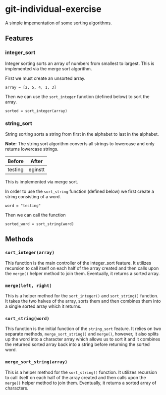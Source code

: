 # git-individual-exercise
A simple impementation of some sorting algorithms.

## Features

### integer_sort

Integer sorting sorts an array of numbers from smallest to largest. This is implemented via the merge sort algorithm.

First we must create an unsorted array.

```
array = [2, 5, 4, 1, 3]
```

Then we can use the `sort_integer` function (defined below) to sort the array.

```
sorted = sort_integer(array)
```

### string_sort

String sorting sorts a string from first in the alphabet to last in the alphabet.

**Note:** The string sort algorithm converts all strings to lowercase and only returns lowercase strings.


| Before | After |
| --- | ----------- |
| testing | eginstt |


This is implemented via merge sort.

In order to use the `sort_string` function (defined below) we first create a string consisting of a word.

```
word = "testing"
```

Then we can call the function

```
sorted_word = sort_string(word)
```

## Methods

### `sort_integer(array)`
This function is the main controller of the integer_sort feature. It utilizes recursion to call itself on each half of the array created and then calls upon the `merge()` helper method to join them. Eventually, it returns a sorted array.

### `merge(left, right)`
This is a helper method for the `sort_integer()` and `sort_string()` function. It takes the two halves of the array, sorts them and then combines them into a single sorted array which it returns.

### `sort_string(word)`
This function is the initial function of the `string_sort` feature. It relies on two separate methods, `merge_sort_string()` and `merge()`, however, it also splits up the word into a character array which allows us to sort it and it combines the returned sorted array back into a string before returning the sorted word.

### `merge_sort_string(array)`
This is a helper method for the `sort_string()` function. It utilizes recursion to call itself on each half of the array created and then calls upon the `merge()` helper method to join them. Eventually, it returns a sorted array of characters.
